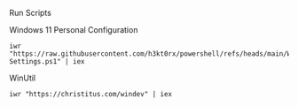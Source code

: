 Run Scripts

Windows 11 Personal Configuration
```
iwr "https://raw.githubusercontent.com/h3kt0rx/powershell/refs/heads/main/Windows-Settings.ps1" | iex
```
WinUtil
```
iwr "https://christitus.com/windev" | iex
```
